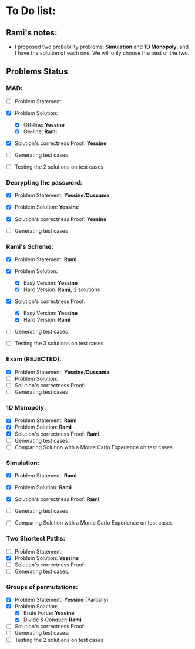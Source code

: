 # To Do list:

## Rami's notes:
- I proposed two probability problems: **Simulation** and **1D Monopoly**, and I have the solution of each one. We will only choose the best of the two.

## Problems Status

### MAD:

- [ ] Problem Statement
- [x] Problem Solution:
  - [x] Off-line: **Yessine**
  - [x] On-line: **Rami**
- [x] Solution's correctness Proof: **Yessine**
- [ ] Generating test cases
- [ ] Testing the $2$ solutions on test cases



### Decrypting the password:

- [x] Problem Statement: **Yessine/Oussama**
- [x] Problem Solution: **Yessine**
- [x] Solution's correctness Proof: **Yessine**
- [ ] Generating test cases



### Rami's Scheme:

- [x] Problem Statement: **Rami**
- [x] Problem Solution:
  - [x] Easy Version: **Yessine**
  - [x] Hard Version: **Rami,** $2$ solutions
- [x] Solution's correctness Proof: 
  - [x] Easy Version: **Yessine**
  - [x] Hard Version: **Rami** 
- [ ] Generating test cases
- [ ] Testing the $3$ solutions on test cases


### Exam (REJECTED):
- [x] Problem Statement: **Yessine/Oussama**
- [ ] Problem Solution:
- [ ] Solution's correctness Proof:
- [ ] Generating test cases

### 1D Monopoly:

- [x] Problem Statement: **Rami**
- [x] Problem Solution: **Rami**
- [x] Solution's correctness Proof: **Rami**
- [ ] Generating test cases
- [ ] Comparing Solution with a Monte Carlo Experience on test cases

### Simulation:

- [x] Problem Statement: **Rami**
- [x] Problem Solution: **Rami**
- [x] Solution's correctness Proof: **Rami**
- [ ] Generating test cases
- [ ] Comparing Solution with a Monte Carlo Experience on test cases


### Two Shortest Paths:
- [ ] Problem Statement:
- [X] Problem Solution: **Yessine**
- [ ] Solution's correctness Proof:
- [ ] Generating test cases:

### Groups of permutations:
- [X] Problem Statement: **Yessine** (Partially)
- [x] Problem Solution: 
  - [x] Brute Force: **Yessine**
  - [x] Divide & Conquer: **Rami** 
- [ ] Solution's correctness Proof:
- [ ] Generating test cases:
- [ ] Testing the $2$ solutions on test cases
